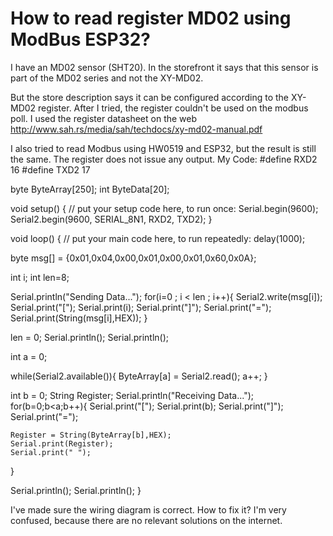 
# How to read register MD02 using ModBus ESP32?

I have an MD02 sensor (SHT20). In the storefront it says that this sensor is part of the MD02 series and not the XY-MD02.


But the store description says it can be configured according to the XY-MD02 register. After I tried, the register couldn't be used on the modbus poll. I used the register datasheet on the web http://www.sah.rs/media/sah/techdocs/xy-md02-manual.pdf

I also tried to read Modbus using HW0519 and ESP32, but the result is still the same. The register does not issue any output.
My Code:
#define RXD2 16
#define TXD2 17

byte ByteArray[250];
int ByteData[20];

void setup() {
  // put your setup code here, to run once:
  Serial.begin(9600);
  Serial2.begin(9600, SERIAL_8N1, RXD2, TXD2);
}

void loop() {
  // put your main code here, to run repeatedly:
  delay(1000);

  byte msg[] = {0x01,0x04,0x00,0x01,0x00,0x01,0x60,0x0A};

  int i;
  int len=8;

  Serial.println("Sending Data...");
  for(i=0 ; i < len ; i++){
    Serial2.write(msg[i]);
    Serial.print("[");
    Serial.print(i);
    Serial.print("]");
    Serial.print("=");
    Serial.print(String(msg[i],HEX));
  }

  len = 0;
  Serial.println();
  Serial.println();

  int a = 0;

  while(Serial2.available()){
    ByteArray[a] = Serial2.read();
    a++;
  }

  int b = 0;
  String Register;
  Serial.println("Receiving Data...");
  for(b=0;b<a;b++){
    Serial.print("[");
    Serial.print(b);
    Serial.print("]");
    Serial.print("=");

    Register = String(ByteArray[b],HEX);
    Serial.print(Register);
    Serial.print(" ");
  }

  Serial.println();
  Serial.println();
}

I've made sure the wiring diagram is correct. How to fix it? I'm very confused, because there are no relevant solutions on the internet.

        